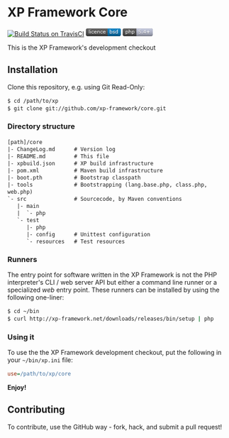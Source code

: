 XP Framework Core
=================
[![Build Status on TravisCI](https://secure.travis-ci.org/xp-framework/core.png)](http://travis-ci.org/xp-framework/core)
[![BSD Licence](https://raw.githubusercontent.com/xp-framework/web/master/static/licence-bsd.png)](https://github.com/xp-framework/core/blob/master/LICENCE.md)
[![Required PHP 5.4+](https://raw.githubusercontent.com/xp-framework/web/master/static/php-5_4plus.png)](http://php.net/)

This is the XP Framework's development checkout

Installation
------------
Clone this repository, e.g. using Git Read-Only:

```sh
$ cd /path/to/xp
$ git clone git://github.com/xp-framework/core.git
```

### Directory structure
```
[path]/core
|- ChangeLog.md      # Version log
|- README.md         # This file
|- xpbuild.json      # XP build infrastructure
|- pom.xml           # Maven build infrastructure
|- boot.pth          # Bootstrap classpath
|- tools             # Bootstrapping (lang.base.php, class.php, web.php)
`- src               # Sourcecode, by Maven conventions
   |- main
   |  `- php
   `- test
      |- php
      |- config      # Unittest configuration
      `- resources   # Test resources
```

### Runners
The entry point for software written in the XP Framework is not the PHP
interpreter's CLI / web server API but either a command line runner or
a specialized *web* entry point. These runners can be installed by using
the following one-liner:

```sh
$ cd ~/bin
$ curl http://xp-framework.net/downloads/releases/bin/setup | php
```

### Using it
To use the the XP Framework development checkout, put the following
in your `~/bin/xp.ini` file:

```ini
use=/path/to/xp/core
```

**Enjoy!**

Contributing
------------
To contribute, use the GitHub way - fork, hack, and submit a pull request!
